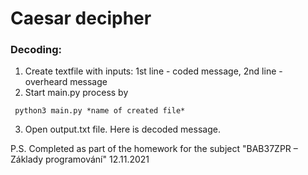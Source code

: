 # Сaesar decipher
 
<h3> Decoding: </h3>

1. Create textfile with inputs: 1st line - coded message, 2nd line - overheard message
2. Start main.py process by
<pre><code> python3 main.py *name of created file* </code></pre>

3. Open output.txt file. Here is decoded message.


P.S. Сompleted as part of the homework for the subject "BAB37ZPR – Základy programování" 12.11.2021